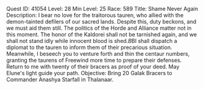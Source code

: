 Quest ID: 41054
Level: 28
Min Level: 25
Race: 589
Title: Shame Never Again
Description: I bear no love for the traitorous tauren, who allied with the demon-tainted defilers of our sacred lands. Despite this, duty beckons, and we must aid them still. The politics of the Horde and Alliance matter not in this moment. The honor of the Kaldorei shall not be tarnished again, and we shall not stand idly while innocent blood is shed.$B$BI shall dispatch a diplomat to the tauren to inform them of their precarious situation. Meanwhile, I beseech you to venture forth and thin the centaur numbers, granting the taurens of Freewind more time to prepare their defenses. Return to me with twenty of their bracers as proof of your deed. May Elune's light guide your path.
Objective: Bring 20 Galak Bracers to Commander Anashya Starfall in Thalanaar.
